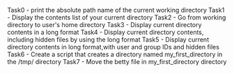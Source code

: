 Task0 - print the absolute path name of the current working directory
Task1 - Display the contents list of your current directory
Task2 - Go from working directory to user's home directory
Task3 - Display current directory contents in a long format
Task4 - Display current directory contents, including hidden files by using the long format
Task5 - Display current directory contents in long format,with user and group IDs and hidden files
Task6 - Create a script that creates a directory named my_first_directory in the /tmp/ directory
Task7 - Move the betty file in my_first_directory directory 
